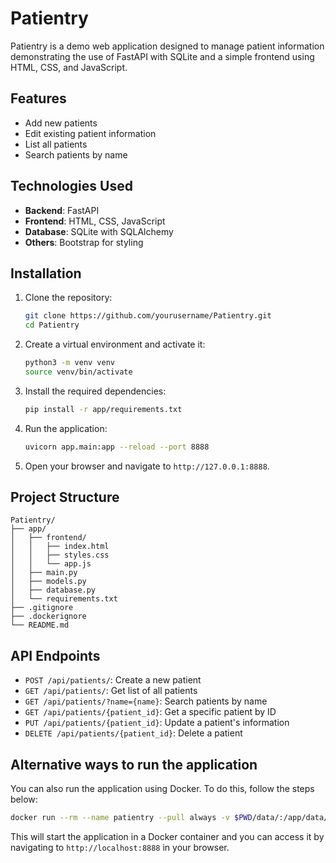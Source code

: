 # Patientry

Patientry is a demo web application designed to manage patient information demonstrating the use of FastAPI with SQLite and a simple frontend using HTML, CSS, and JavaScript.

## Features

- Add new patients
- Edit existing patient information
- List all patients
- Search patients by name

## Technologies Used

- **Backend**: FastAPI
- **Frontend**: HTML, CSS, JavaScript
- **Database**: SQLite with SQLAlchemy
- **Others**: Bootstrap for styling

## Installation

1. Clone the repository:
    ```sh
    git clone https://github.com/yourusername/Patientry.git
    cd Patientry
    ```

2. Create a virtual environment and activate it:
    ```sh
    python3 -m venv venv
    source venv/bin/activate
    ```

3. Install the required dependencies:
    ```sh
    pip install -r app/requirements.txt
    ```

4. Run the application:
    ```sh
    uvicorn app.main:app --reload --port 8888
    ```

5. Open your browser and navigate to `http://127.0.0.1:8888`.

## Project Structure

```plaintext
Patientry/
├── app/
│   ├── frontend/
│   │   ├── index.html
│   │   ├── styles.css
│   │   └── app.js
│   ├── main.py
│   ├── models.py
│   ├── database.py
│   └── requirements.txt
├── .gitignore
├── .dockerignore
└── README.md
```

## API Endpoints

- `POST /api/patients/`: Create a new patient
- `GET /api/patients/`: Get list of all patients
- `GET /api/patients/?name={name}`: Search patients by name
- `GET /api/patients/{patient_id}`: Get a specific patient by ID
- `PUT /api/patients/{patient_id}`: Update a patient's information
- `DELETE /api/patients/{patient_id}`: Delete a patient

## Alternative ways to run the application

You can also run the application using Docker. To do this, follow the steps below:
```sh
docker run --rm --name patientry --pull always -v $PWD/data/:/app/data/ -p 8888:8888 ghcr.io/shibme/patientry:latest
```

This will start the application in a Docker container and you can access it by navigating to `http://localhost:8888` in your browser.